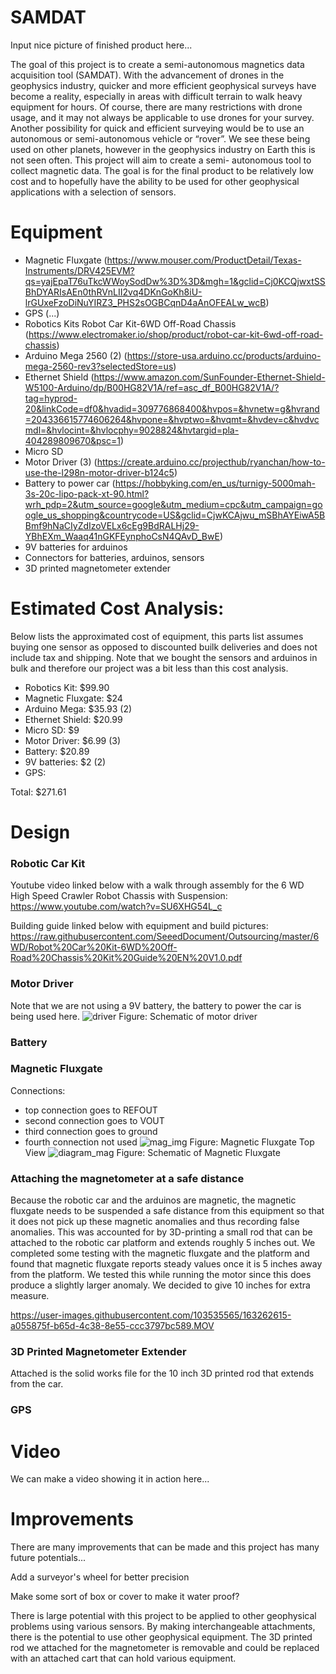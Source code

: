 # SAMDAT
Input nice picture of finished product here...

The goal of this project is to create a semi-autonomous magnetics data acquisition tool (SAMDAT). With the advancement of drones in the geophysics industry, quicker and more efficient geophysical surveys have become a reality, especially in areas with difficult terrain to walk heavy equipment for hours. Of course, there are many restrictions with drone usage, and it may not always be applicable to use drones for your survey. Another possibility for quick and efficient surveying would be to use an autonomous or semi-autonomous vehicle or “rover”. We see these being used on other planets, however in the geophysics industry on Earth this is not seen often. This project will aim to create a semi- autonomous tool to collect magnetic data. The goal is for the final product to be relatively low cost and to hopefully have the ability to be used for other geophysical applications with a selection of sensors. 

# Equipment
- Magnetic Fluxgate (https://www.mouser.com/ProductDetail/Texas-Instruments/DRV425EVM?qs=yajEpaT76uTkcWWoySodDw%3D%3D&mgh=1&gclid=Cj0KCQjwxtSSBhDYARIsAEn0thRVnLII2vq4DKnGoKh8iU-lrGUxeFzoDiNuYIRZ3_PHS2sOGBCqnD4aAnOFEALw_wcB) 
- GPS (...)
- Robotics Kits Robot Car Kit-6WD Off-Road Chassis (https://www.electromaker.io/shop/product/robot-car-kit-6wd-off-road-chassis) 
- Arduino Mega 2560 (2) (https://store-usa.arduino.cc/products/arduino-mega-2560-rev3?selectedStore=us)
- Ethernet Shield (https://www.amazon.com/SunFounder-Ethernet-Shield-W5100-Arduino/dp/B00HG82V1A/ref=asc_df_B00HG82V1A/?tag=hyprod-20&linkCode=df0&hvadid=309776868400&hvpos=&hvnetw=g&hvrand=204336615774606264&hvpone=&hvptwo=&hvqmt=&hvdev=c&hvdvcmdl=&hvlocint=&hvlocphy=9028824&hvtargid=pla-404289809670&psc=1)
- Micro SD
- Motor Driver (3) (https://create.arduino.cc/projecthub/ryanchan/how-to-use-the-l298n-motor-driver-b124c5)
- Battery to power car (https://hobbyking.com/en_us/turnigy-5000mah-3s-20c-lipo-pack-xt-90.html?wrh_pdp=2&utm_source=google&utm_medium=cpc&utm_campaign=google_us_shopping&countrycode=US&gclid=CjwKCAjwu_mSBhAYEiwA5BBmf9hNaCIyZdIzoVELx6cEg9BdRALHj29-YBhEXm_Waaq41nGKFEynphoCsN4QAvD_BwE)
- 9V batteries for arduinos 
- Connectors for batteries, arduinos, sensors
- 3D printed magnetometer extender 

# Estimated Cost Analysis:
Below lists the approximated cost of equipment, this parts list assumes buying one sensor as opposed to discounted builk deliveries and does not include tax and shipping. Note that we bought the sensors and arduinos in bulk and therefore our project was a bit less than this cost analysis.
- Robotics Kit: $99.90
- Magnetic Fluxgate: $24
- Arduino Mega: $35.93 (2)
- Ethernet Shield: $20.99
- Micro SD: $9
- Motor Driver: $6.99 (3)
- Battery: $20.89
- 9V batteries: $2 (2)
- GPS: 

Total: $271.61

# Design
### Robotic Car Kit
Youtube video linked below with a walk through assembly for the 6 WD High Speed Crawler Robot Chassis with Suspension:
https://www.youtube.com/watch?v=SU6XHG54L_c 


Building guide linked below with equipment and build pictures:
https://raw.githubusercontent.com/SeeedDocument/Outsourcing/master/6WD/Robot%20Car%20Kit-6WD%20Off-Road%20Chassis%20Kit%20Guide%20EN%20V1.0.pdf 


### Motor Driver
Note that we are not using a 9V battery, the battery to power the car is being used here.
![driver](https://user-images.githubusercontent.com/103535565/164105223-9fe2444b-2959-419b-9bd1-f1e9fb3f1ce8.png)
Figure: Schematic of motor driver
 

### Battery


### Magnetic Fluxgate 
Connections: 
- top connection goes to REFOUT
- second connection goes to VOUT
- third connection goes to ground
- fourth connection not used
![mag_img](https://user-images.githubusercontent.com/103535565/164091672-be7d88c6-635e-4af5-af32-a8f0ed0f74d8.png)
Figure: Magnetic Fluxgate Top View
![diagram_mag](https://user-images.githubusercontent.com/103535565/164091989-8241e264-c293-4d68-9656-0c15013473b7.png)
Figure: Schematic of Magnetic Fluxgate


### Attaching the magnetometer at a safe distance
Because the robotic car and the arduinos are magnetic, the magnetic fluxgate needs to be suspended a safe distance from this equipment so that it does not pick up these magnetic anomalies and thus recording false anomalies. This was accounted for by 3D-printing a small rod that can be attached to the robotic car platform and extends roughly 5 inches out. We completed some testing with the magnetic fluxgate and the platform and found that magnetic fluxgate reports steady values once it is 5 inches away from the platform. We tested this while running the motor since this does produce a slightly larger anomaly. We decided to give 10 inches for extra measure. 

https://user-images.githubusercontent.com/103535565/163262615-a055875f-b65d-4c38-8e55-ccc3797bc589.MOV

### 3D Printed Magnetometer Extender
Attached is the solid works file for the 10 inch 3D printed rod that extends from the car. 

### GPS


# Video
We can make a video showing it in action here...

# Improvements
There are many improvements that can be made and this project has many future potentials... 

Add a surveyor's wheel for better precision 

Make some sort of box or cover to make it water proof? 

There is large potential with this project to be applied to other geophysical problems using various sensors. By making interchangeable attachments, there is the potential to use other geophysical equipment. The 3D printed rod we attached for the magnetometer is removable and could be replaced with an attached cart that can hold various equipment. 

